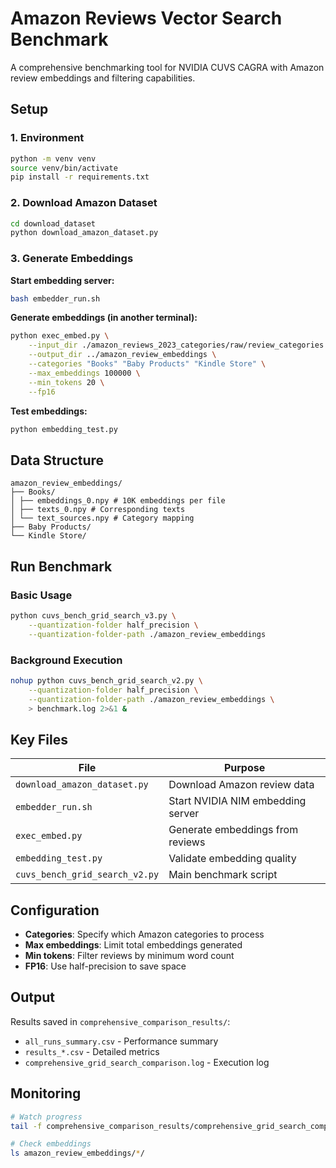 # Amazon Reviews Vector Search Benchmark

A comprehensive benchmarking tool for NVIDIA CUVS CAGRA with Amazon review embeddings and filtering capabilities.

## Setup

### 1. Environment
```bash
python -m venv venv
source venv/bin/activate
pip install -r requirements.txt
```

### 2. Download Amazon Dataset
```bash
cd download_dataset
python download_amazon_dataset.py
```

### 3. Generate Embeddings

**Start embedding server:**
```bash
bash embedder_run.sh
```

**Generate embeddings (in another terminal):**
```bash
python exec_embed.py \
    --input_dir ./amazon_reviews_2023_categories/raw/review_categories \
    --output_dir ../amazon_review_embeddings \
    --categories "Books" "Baby Products" "Kindle Store" \
    --max_embeddings 100000 \
    --min_tokens 20 \
    --fp16
```

**Test embeddings:**
```bash
python embedding_test.py
```

## Data Structure
```
amazon_review_embeddings/
├── Books/
│ ├── embeddings_0.npy # 10K embeddings per file
│ ├── texts_0.npy # Corresponding texts
│ └── text_sources.npy # Category mapping
├── Baby Products/
└── Kindle Store/
```

## Run Benchmark

### Basic Usage
```bash
python cuvs_bench_grid_search_v3.py \
    --quantization-folder half_precision \
    --quantization-folder-path ./amazon_review_embeddings
```

### Background Execution
```bash
nohup python cuvs_bench_grid_search_v2.py \
    --quantization-folder half_precision \
    --quantization-folder-path ./amazon_review_embeddings \
    > benchmark.log 2>&1 &
```

## Key Files

| File | Purpose |
|------|---------|
| `download_amazon_dataset.py` | Download Amazon review data |
| `embedder_run.sh` | Start NVIDIA NIM embedding server |
| `exec_embed.py` | Generate embeddings from reviews |
| `embedding_test.py` | Validate embedding quality |
| `cuvs_bench_grid_search_v2.py` | Main benchmark script |

## Configuration

- **Categories**: Specify which Amazon categories to process
- **Max embeddings**: Limit total embeddings generated
- **Min tokens**: Filter reviews by minimum word count
- **FP16**: Use half-precision to save space

## Output

Results saved in `comprehensive_comparison_results/`:
- `all_runs_summary.csv` - Performance summary
- `results_*.csv` - Detailed metrics
- `comprehensive_grid_search_comparison.log` - Execution log

## Monitoring
```bash
# Watch progress
tail -f comprehensive_comparison_results/comprehensive_grid_search_comparison.log

# Check embeddings
ls amazon_review_embeddings/*/
```
```
